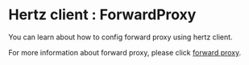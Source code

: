 # Hertz client : ForwardProxy

You can learn about how to config forward proxy using hertz client.  

For more information about forward proxy, please click [forward proxy](https://www.cloudwego.io/zh/docs/hertz/tutorials/basic-feature/proxy/#%E6%AD%A3%E5%90%91%E4%BB%A3%E7%90%86). 
